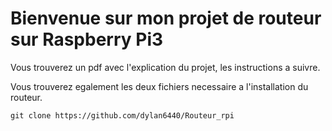 # Bienvenue sur mon projet de routeur sur Raspberry Pi3

Vous trouverez un pdf avec l'explication du projet, les instructions a suivre.

Vous trouverez egalement les deux fichiers necessaire a l'installation du routeur.

    git clone https://github.com/dylan6440/Routeur_rpi
